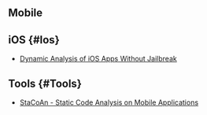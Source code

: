 ## Mobile

## iOS {#Ios}

* [Dynamic Analysis of iOS Apps Without Jailbreak](https://medium.com/@ansjdnakjdnajkd/dynamic-analysis-of-ios-apps-wo-jailbreak-1481ab3020d8)

## Tools {#Tools}

* [StaCoAn -  Static Code Analysis on Mobile Applications](https://github.com/vincentcox/StaCoAn)

